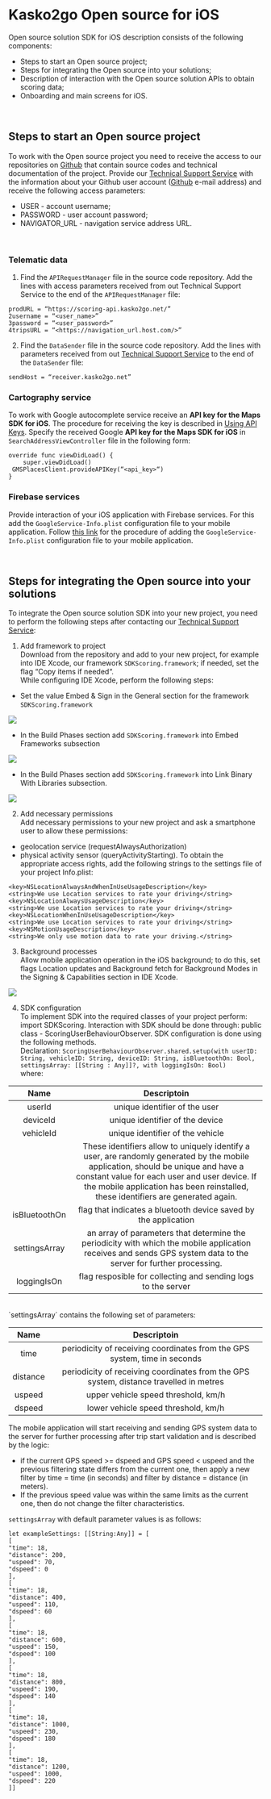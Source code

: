 # Kasko2go Open source for iOS

Open source solution SDK for iOS description consists of the following components:
- Steps to start an Open source project;
- Steps fоr integrating the Open source into your solutions;
- Description of interaction with the Open source solution APIs to obtain scoring data;
- Onboarding and main screens for iOS.

<br/>

## Steps to start an Open source project

To work with the Open source project you need to receive the access to our repositories on [Github][git] that contain source codes and technical documentation of the project.
Provide our [Technical Support Service][TSS] with the information about your Github user account ([Github][git] e-mail address) and receive the following access parameters:
- USER - account username;
- PASSWORD - user account password;
- NAVIGATOR_URL - navigation service address URL. 



<br/>

### Telematic data

1. Find the `APIRequestManager` file in the source code repository. Add the lines with access parameters received from out Technical Support Service to the end of the `APIRequestManager` file:
```
prodURL = “https://scoring-api.kasko2go.net/”
2username = “<user_name>”
3password = “<user_password>”
4tripsURL = “<https://navigation_url.host.com/>”
```

2. Find the `DataSender` file in the source code repository. Add the lines with parameters received from out [Technical Support Service][TSS] to the end of the `DataSender` file:
```
sendHost = “receiver.kasko2go.net”
```


### Cartography service
To work with Google autocomplete service receive an **API key for the Maps SDK for iOS**. The procedure for receiving the key is described in [Using API Keys][UAPIK_iOS].
Specify the received Google **API key for the Maps SDK for iOS** in `SearchAddressViewController` file in the following form:
```
override func viewDidLoad() {
    super.viewDidLoad()
 GMSPlacesClient.provideAPIKey(“<api_key>“) 
}
```

### Firebase services

Provide interaction of your iOS application with Firebase services. For this add the `GoogleService-Info.plist` configuration file to your mobile application. Follow [this link][FB_iOS] for the procedure of adding the `GoogleService-Info.plist` configuration file to your mobile application. 

<br/>

## Steps fоr integrating the Open source into your solutions
To integrate the Open source solution SDK into your new project, you need to perform the following steps after contacting our [Technical Support Service][TSS]: 
1. Add framework to project <br/>
Download from the repository and add to your new project, for example into IDE Xcode, our framework `SDKScoring.framework`; if needed, set the flag “Copy items if needed“.  <br/>
While configuring IDE Xcode, perform the following steps:
- Set the value Embed & Sign in the General section for the framework `SDKScoring.framework`

![](./Pictures/1i.jpg) 

- In the Build Phases section add `SDKScoring.framework` into Embed Frameworks subsection

![](./Pictures/2i.jpg) 

- In the Build Phases section add `SDKScoring.framework` into Link Binary With Libraries subsection.

![](./Pictures/3i.jpg) 


2. Add necessary permissions <br/>
Add  necessary permissions to your new project and ask a smartphone user to allow these permissions:
- geolocation service (requestAlwaysAuthorization)
- physical activity sensor (queryActivityStarting). 
To obtain the appropriate access rights, add the following strings to the settings file of your project Info.plist:
```
<key>NSLocationAlwaysAndWhenInUseUsageDescription</key>
<string>We use Location services to rate your driving</string>
<key>NSLocationAlwaysUsageDescription</key>
<string>We use Location services to rate your driving</string>
<key>NSLocationWhenInUseUsageDescription</key>
<string>We use Location services to rate your driving</string>
<key>NSMotionUsageDescription</key>
<string>We only use motion data to rate your driving.</string>
```


3. Background processes <br/>
Allow mobile application operation in the iOS background; to do this, set flags Location updates and Background fetch for Background Modes in the Signing & Capabilities section in IDE Xcode.

![](./Pictures/4i.jpg) 


4. SDK configuration <br/>
To implement SDK into the required classes of your project perform: import SDKScoring.
Interaction with SDK should be done through:  public class - ScoringUserBehaviourObserver.
SDK configuration is done using the following methods. <br/>
Declaration: ``` ScoringUserBehaviourObserver.shared.setup(with userID: String, vehicleID: String, deviceID: String, isBluetoothOn: Bool, settingsArray: [[String : Any]]?, with loggingIsOn: Bool) ``` <br/>
where: <br/>



|  Name  |  Descriptoin  |
| :-------------: | :-------------: |
|  userId  |  unique identifier of the user  |
|  deviceId  |  unique identifier of the device  |
|  vehicleId  |  unique identifier of the vehicle  |
|    |  These identifiers allow to uniquely identify a user, are randomly generated by the mobile application, should be unique and have a constant value  for each user and user device. If the mobile application has been reinstalled, these identifiers are generated again.   |
|  isBluetoothOn  |  flag that indicates a bluetooth device saved by the application   |
|  settingsArray  |  an array of parameters that determine the periodicity with which the mobile application receives and sends GPS system data to the server for further processing.  |
|  loggingIsOn  |  flag resposible for collecting and sending logs to the server  |

<br/>
`settingsArray` contains the following set of parameters:

|  Name  |  Descriptoin  |
| :-------------: | :-------------: |
|  time  |  periodicity of receiving coordinates from the GPS system, time in seconds   |
|  distance  |  periodicity of receiving coordinates from the GPS system, distance travelled in metres   |
|  uspeed  |  upper vehicle speed threshold, km/h  |
|  dspeed  |  lower vehicle speed threshold, km/h  |

The mobile application will start receiving and sending GPS system data to the server for further processing after trip start validation and is described by the logic:
- if the current GPS speed >= dspeed and GPS speed < uspeed and the previous filtering state differs from the current one, then apply a new filter by time = time (in seconds) and filter by distance = distance (in meters).
- If the previous speed value was within the same limits as the current one, then do not change the filter characteristics. <br/>

`settingsArray` with default parameter values is as follows: <br/>


```
let exampleSettings: [[String:Any]] = [
[
"time": 18,
"distance": 200,
"uspeed": 70,
"dspeed": 0
],
[
"time": 18,
"distance": 400,
"uspeed": 110,
"dspeed": 60
],
[
"time": 18,
"distance": 600,
"uspeed": 150,
"dspeed": 100
],
[
"time": 18,
"distance": 800,
"uspeed": 190,
"dspeed": 140
],
[
"time": 18,
"distance": 1000,
"uspeed": 230,
"dspeed": 180
],
[
"time": 18,
"distance": 1200,
"uspeed": 1000,
"dspeed": 220
]]
```








[git]: <https://github.com/>
 [TSS]: <mailto:info@kasko2go.com>
 [UAPIK_iOS]: <https://developers.google.com/maps/documentation/ios-sdk/get-api-key>
 [FB_iOS]: <https://firebase.google.com/docs/ios/setup>
 [SAA]: <>

